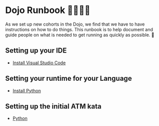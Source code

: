 # Dojo Runbook 🏃🏽‍♀️💨

As we set up new cohorts in the Dojo, we find that we have to have instructions on how to do things.  This runbook is to help document and guide people on what is needed to get running as quickly as possible. 🚀

## Setting up your IDE

* [Install Visual Studio Code](./install_vscode.md)

## Setting your runtime for your Language

* [Install Python](./install_python.md)

## Setting up the initial ATM kata

* [Python](./python-repository.md)
